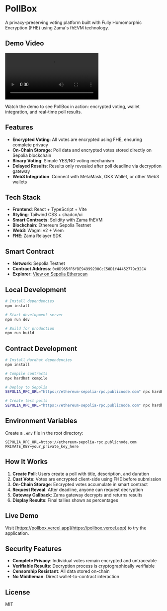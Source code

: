 # PollBox

A privacy-preserving voting platform built with Fully Homomorphic Encryption (FHE) using Zama's fhEVM technology.

## Demo Video

![Demo Video](demo.mp4)

Watch the demo to see PollBox in action: encrypted voting, wallet integration, and real-time poll results.

## Features

- **Encrypted Voting**: All votes are encrypted using FHE, ensuring complete privacy
- **On-Chain Storage**: Poll data and encrypted votes stored directly on Sepolia blockchain
- **Binary Voting**: Simple YES/NO voting mechanism
- **Delayed Results**: Results only revealed after poll deadline via decryption gateway
- **Web3 Integration**: Connect with MetaMask, OKX Wallet, or other Web3 wallets

## Tech Stack

- **Frontend**: React + TypeScript + Vite
- **Styling**: Tailwind CSS + shadcn/ui
- **Smart Contracts**: Solidity with Zama fhEVM
- **Blockchain**: Ethereum Sepolia Testnet
- **Web3**: Wagmi v2 + Viem
- **FHE**: Zama Relayer SDK

## Smart Contract

- **Network**: Sepolia Testnet
- **Contract Address**: `0x0D965fF6fDE94999290CcC50D1f44452779c32C4`
- **Explorer**: [View on Sepolia Etherscan](https://sepolia.etherscan.io/address/0x0D965fF6fDE94999290CcC50D1f44452779c32C4)

## Local Development

```bash
# Install dependencies
npm install

# Start development server
npm run dev

# Build for production
npm run build
```

## Contract Development

```bash
# Install Hardhat dependencies
npm install

# Compile contracts
npx hardhat compile

# Deploy to Sepolia
SEPOLIA_RPC_URL="https://ethereum-sepolia-rpc.publicnode.com" npx hardhat run scripts/deploy.js --network sepolia

# Create test polls
SEPOLIA_RPC_URL="https://ethereum-sepolia-rpc.publicnode.com" npx hardhat run scripts/create-polls.cjs --network sepolia
```

## Environment Variables

Create a `.env` file in the root directory:

```env
SEPOLIA_RPC_URL=https://ethereum-sepolia-rpc.publicnode.com
PRIVATE_KEY=your_private_key_here
```

## How It Works

1. **Create Poll**: Users create a poll with title, description, and duration
2. **Cast Vote**: Votes are encrypted client-side using FHE before submission
3. **On-Chain Storage**: Encrypted votes accumulate in smart contract
4. **Request Reveal**: After deadline, anyone can request decryption
5. **Gateway Callback**: Zama gateway decrypts and returns results
6. **Display Results**: Final tallies shown as percentages

## Live Demo

Visit [https://pollbox.vercel.app](https://pollbox.vercel.app) to try the application.

## Security Features

- **Complete Privacy**: Individual votes remain encrypted and untraceable
- **Verifiable Results**: Decryption process is cryptographically verifiable
- **Censorship Resistant**: All data stored on-chain
- **No Middleman**: Direct wallet-to-contract interaction

## License

MIT
